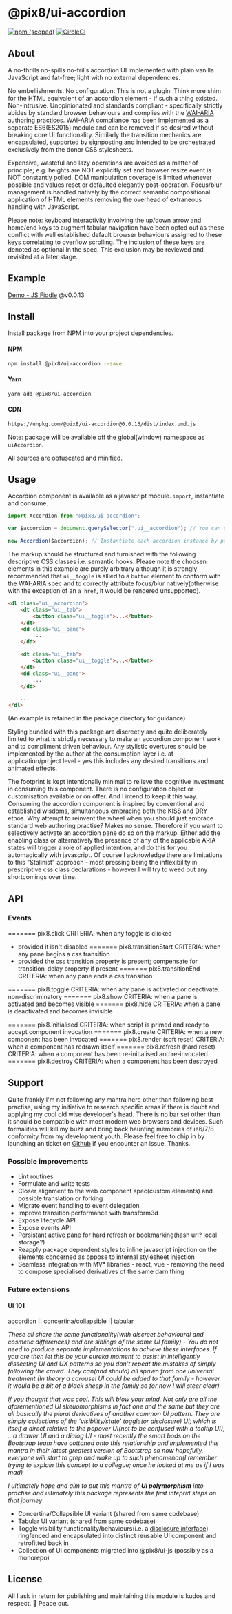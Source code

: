 # @pix8/ui-accordion


[![npm (scoped)](https://img.shields.io/npm/v/@pix8/ui-accordion.svg)](https://www.npmjs.com/package/@pix8/ui-accordion)
[![CircleCI](https://circleci.com/bb/pix8/npm.ui-accordion.svg?style=svg&circle-token=1087e02408bd932a6ad3430268cc484bd6735ba5)](https://circleci.com/bb/pix8/npm.ui-accordion)

## About

A no-thrills no-spills no-frills accordion UI implemented with plain vanilla JavaScript and fat-free; light with no external dependencies.

No embellishments. No configuration. This is not a plugin. Think more shim for the HTML equivalent of an accordion element - if such a thing existed. Non-intrusive. Unopinionated and standards compliant - specifically strictly abides by standard browser behaviours and complies with the [WAI-ARIA authoring practices](https://www.w3.org/TR/wai-aria-practices-1.1/#accordion). WAI-ARIA compliance has been implemented as a separate ES6(ES2015) module and can be removed if so desired without breaking core UI functionality. Similarly the transition mechanics are encapsulated, supported by signposting and intended to be orchestrated exclusively from the donor CSS stylesheets.

Expensive, wasteful and lazy operations are avoided as a matter of principle; e.g. heights are NOT explicitly set and browser resize event is NOT constantly polled. DOM manipulation coverage is limited whenever possible and values reset or defaulted elegantly post-operation. Focus/blur management is handled natively by the correct semantic compositional application of HTML elements removing the overhead of extraneous handling with JavaScript.

Please note: keyboard interactivity involving the up/down arrow and home/end keys to augment tabular navigation have been opted out as these conflict with well established default browser behaviours assigned to these keys correlating to overflow scrolling. The inclusion of these keys are denoted as optional in the spec. This exclusion may be reviewed and revisited at a later stage.

## Example

[Demo - JS Fiddle](https://jsfiddle.net/jonathanbrincat/c1h6487k/199/) @v0.0.13

## Install
Install package from NPM into your project dependencies.

#### NPM
```bash
npm install @pix8/ui-accordion --save
```

#### Yarn
```bash
yarn add @pix8/ui-accordion
```

#### CDN
```html
https://unpkg.com/@pix8/ui-accordion@0.0.13/dist/index.umd.js
```
Note: package will be available off the global(window) namespace as `uiAccordion`.

All sources are obfuscated and minified.

## Usage
Accordion component is available as a javascript module. `import`, instantiate and consume.

```javascript
import Accordion from "@pix8/ui-accordion";

var $accordion = document.querySelector(".ui__accordion"); // You can use whatever selector and mechanism you so wish

new Accordion($accordion); // Instantiate each accordion instance by passing the relevant HTML DOM node as a parameter 
```

The markup should be structured and furnished with the following descriptive CSS classes i.e. semantic hooks. Please note the choosen elements in this example are purely arbitrary although it is strongly recommended that `ui__toggle` is allied to a `button` element to conform with the WAI-ARIA spec and to correctly attribute focus/blur natively(otherwise with the exception of an `a href`, it would be rendered unsupported).
```html
<dl class="ui__accordion">
	<dt class="ui__tab">
		<button class="ui__toggle">...</button>
	</dt>
	<dd class="ui__pane">
		...
	</dd>

	<dt class="ui__tab">
		<button class="ui__toggle">...</button>
	</dt>
	<dd class="ui__pane">
		...
	</dd>

	...
</dl>
```

(An example is retained in the package directory for guidance)

Styling bundled with this package are discreetly and quite deliberately limited to what is strictly necessary to make an accordion component work and to compliment driven behaviour. Any stylistic overtures should be implemented by the author at the consumption layer i.e. at application/project level - yes this includes any desired transitions and animated effects.

The footprint is kept intentionally minimal to relieve the cognitive investment in consuming this component. There is no configuration object or customisation available or on offer. And I intend to keep it this way. Consuming the accordion component is inspired by conventional and established wisdoms, simultaneous embracing both the KISS and DRY ethos. Why attempt to reinvent the wheel when you should just embrace standard web authoring practise? Makes no sense. Therefore if you want to selectively activate an accordion pane do so on the markup. Either add the enabling class or alternatively the presence of any of the applicable ARIA states will trigger a role of applied intention, and do this for you automagically with javascript. Of course I acknowledge there are limitations to this "Stalinist" approach - most pressing being the inflexibility in prescriptive css class declarations - however I will try to weed out any shortcomings over time.

## API
### Events
======= pix8.click
CRITERIA: when any toggle is clicked
- provided it isn't disabled
======= pix8.transitionStart
CRITERIA: when any pane begins a css transition
- provided the css transition property is present; compensate for transition-delay property if present
======= pix8.transitionEnd
CRITERIA: when any pane ends a css transition

======= pix8.toggle
CRITERIA: when any pane is activated or deactivate. non-discriminatory
======= pix8.show
CRITERIA: when a pane is activated and becomes visible
======= pix8.hide
CRITERIA: when a pane is deactivated and becomes invisible

======= pix8.initialised
CRITERIA: when script is primed and ready to accept component invocation
======= pix8.create
CRITERIA: when a new component has been invocated
======= pix8.render (soft reset)
CRITERIA: when a component has redrawn itself
======= pix8.refresh (hard reset)
CRITERIA: when a component has been re-initialised and re-invocated
======= pix8.destroy
CRITERIA: when a component has been destroyed


## Support
Quite frankly I'm not following any mantra here other than following best practise, using my initiative to research specific areas if there is doubt and applying my cool old wise developer's head. There is no bar set other than it should be compatible with most modern web browsers and devices. Such formalities will kill my buzz and bring back haunting memories of ie6/7/8 conformity from my development youth. Please feel free to chip in by launching an ticket on [Github](https://github.com/pix8/ui-accordion/issues) if you encounter an issue. Thanks.


### Possible improvements
* Lint routines
* Formulate and write tests
* Closer alignment to the web component spec(custom elements) and possible translation or forking
* Migrate event handling to event delegation
* Improve transition performance with transform3d
* Expose lifecycle API
* Expose events API
* Persistant active pane for hard refresh or bookmarking(hash url? local storage?)
* Reapply package dependent styles to inline javascript injection on the elements concerned as oppose to internal stylesheet injection
* Seamless integration with MV* libraries - react, vue - removing the need to compose specialised derivatives of the same darn thing

### Future extensions
#### UI 101
accordion || concertina/collapsible || tabular

_These all share the same functionality(with discreet behavioural and cosmetic differences) and are siblings of the same UI family) - You do not need to produce separate implementations to achieve these interfaces. If you are then let this be your eureka moment to assist in intelligently dissecting UI and UX patterns so you don't repeat the mistakes of simply following the crowd. They can(and should) all spawn from one universal treatment.(In theory a carousel UI could be added to that family - however it would be a bit of a black sheep in the family so for now I will steer clear)_

_If you thought that was cool. This will blow your mind. Not only are all the aforementioned UI skeuomorphisms in fact one and the same but they are all basically the plural derivatives of another common UI pattern. They are simply collections of the 'visibility/state' toggle(or disclosure) UI; which is itself a direct relative to the popover UI(not to be confused with a tooltip UI), ...a drawer UI and a dialog UI - most recently the smart bods on the Bootstrap team have cottoned onto this relationship and implemented this mantra in their latest greatest version of Bootstrap so now hopefully, everyone will start to grep and wake up to such phenomenon(I remember trying to explain this concept to a collegue; once he looked at me as if I was mad)_

_I ultimately hope and aim to put this mantra of **UI polymorphism** into practise and ultimately this package represents the first inteprid steps on that journey_

* Concertina/Collapsible UI variant (shared from same codebase)
* Tabular UI variant (shared from same codebase)
* Toggle visibility functionality/behaviours(i.e. a [disclosure interface](http://w3c.github.io/aria-practices/#disclosure)) ringfenced and encapsulated into distinct reusable UI component and retrofitted back in
* Collection of UI components migrated into @pix8/ui-js (possibly as a monorepo)

## License

All I ask in return for publishing and maintaining this module is kudos and respect. 🤘 Peace out.
